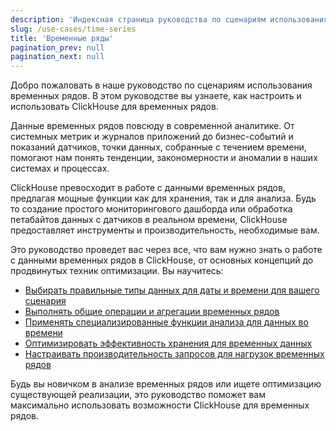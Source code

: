 ```yaml
---
description: 'Индексная страница руководства по сценариям использования временных рядов.'
slug: /use-cases/time-series
title: 'Временные ряды'
pagination_prev: null
pagination_next: null
---
```


Добро пожаловать в наше руководство по сценариям использования временных рядов. В этом руководстве вы узнаете, как настроить и использовать ClickHouse для временных рядов.

Данные временных рядов повсюду в современной аналитике. От системных метрик и журналов приложений до бизнес-событий и показаний датчиков, точки данных, собранные с течением времени, помогают нам понять тенденции, закономерности и аномалии в наших системах и процессах.

ClickHouse превосходит в работе с данными временных рядов, предлагая мощные функции как для хранения, так и для анализа. Будь то создание простого мониторингового дашборда или обработка петабайтов данных с датчиков в реальном времени, ClickHouse предоставляет инструменты и производительность, необходимые вам.

Это руководство проведет вас через все, что вам нужно знать о работе с данными временных рядов в ClickHouse, от основных концепций до продвинутых техник оптимизации. Вы научитесь:

* [Выбирать правильные типы данных для даты и времени для вашего сценария](./date-time-data-types.md)
* [Выполнять общие операции и агрегации временных рядов](./basic-operations.md)
* [Применять специализированные функции анализа для данных во времени](./analysis-functions.md)
* [Оптимизировать эффективность хранения для временных данных](./storage-efficiency.md)
* [Настраивать производительность запросов для нагрузок временных рядов](./query-performance.md)

Будь вы новичком в анализе временных рядов или ищете оптимизацию существующей реализации, это руководство поможет вам максимально использовать возможности ClickHouse для временных рядов.
